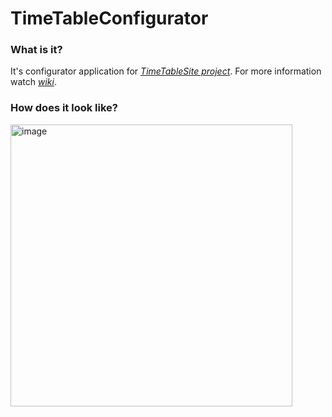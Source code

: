 # TimeTableConfigurator
### What is it?
It's configurator application for *[TimeTableSite project](https://github.com/Electronprod/TimeTableSite)*.
For more information watch *[wiki](https://github.com/Electronprod/TimeTableConfigurator/wiki)*.
### How does it look like?
<img width="451" alt="image" src="https://github.com/Electronprod/TimeTableConfigurator/assets/80621922/fab6a65f-e9ec-4f9c-aa20-0f57bb08b11c">

